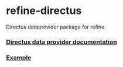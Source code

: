 # refine-directus
Directus dataprovider package for refine.

### [Directus data provider documentation](https://github.com/tspvivek/refine-directus/blob/master/package/README.md)
### [Example](https://github.com/tspvivek/refine-directus/blob/master/example/README.MD)
